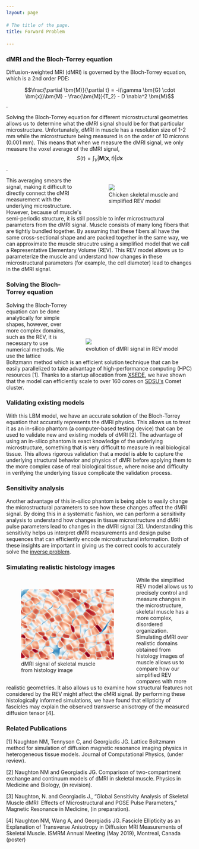 ```yaml
---
layout: page

# The title of the page.
title: Forward Problem

---
```

### dMRI and the Bloch-Torrey equation

Diffusion-weighted MRI (dMRI) is governed by the Bloch-Torrey equation, which is a 2nd order PDE: 

$$\frac{\partial \bm{M}}{\partial t} = -i(\gamma \bm{G} \cdot \bm{x})\bm{M} - \frac{\bm{M}}{T_2} - D \nabla^2 \bm{M}$$ .

Solving the Bloch-Torrey equation for different microstructural geometries allows us to determine what the dMRI signal should be for that particular microstructure. Unfortunately, dMRI in muscle has a resolution size of 1-2 mm while the microstructure being measured is on the order of 10 microns (0.001 mm). This means that when we measure the dMRI signal, we only measure the voxel average of the dMRI signal, $$ S(t) = \int_{V}|\bm{M}(\bm{x},t)|d\bm{x}$$ .

<figure style="float: right; padding-left:20px; padding-top:5px;">
<img src="/assets/img/REV.png"  width="350">     
<figcaption>Chicken skeletal muscle and <br/> simplified REV model</figcaption>
</figure>

This averaging smears the signal, making it difficult to directly connect the dMRI measurement with the underlying microstructure. However, because of muscle's semi-periodic structure, it is still possible to infer microstructural parameters from the dMRI signal. Muscle consists of many long fibers that are tightly bundled together. By assuming that these fibers all have the same cross-sectional shape and are packed together in the same way, we can approximate the muscle strucutre using a simplified model that we call a Representative Elementary Volume (REV). This REV model allows us to parameterize the muscle and understand how changes in these microstructural parameters (for example, the cell diameter) lead to changes in the dMRI signal.


<figure style="float: right; padding-top:150px;  padding-left:10px;">
<img src="/assets/video/REV-animation.gif"  width="400">     
<figcaption>evolution of dMRI signal in REV model</figcaption>
</figure>

### Solving the Bloch-Torrey equation

Solving the Bloch-Torrey equation can be done analytically for simple shapes, however, over more complex domains, such as the REV, it is necessary to use numerical methods. We use the lattice Boltzmann method which is an efficient solution technique that can be easily parallelized to take advantage of high-performance computing (HPC) resources \[1\]. Thanks to a startup allocation from [XSEDE](https://xsede.org/), we have shown that the model can efficiently scale to over 160 cores on [SDSU's](https://www.sdsc.edu/) Comet cluster. 

### Validating existing models

With this LBM model, we have an accurate solution of the Bloch-Torrey equation that accuratly represents the dMRI physics. This allows us to treat it as an in-silico phantom (a computer-based testing device) that can be used to validate new and existing models of dMRI \[2\]. The advantage of using an in-silico phantom is exact knowledge of the underlying microstructure, something that is very difficult to measure in real biological tissue. This allows rigorous validation that a model is able to capture the underlying structural behavior and physics of dMRI before applying them to the more complex case of real biological tissue, where noise and difficulty in verifying the underlying tissue complicate the validation process.

### Sensitivity analysis

Another advantage of this in-silico phantom is being able to easily change the microstructural parameters to see how these changes affect the dMRI signal. By doing this in a systematic fashion, we can perform a sensitivity analysis to understand how changes in tissue microstructure and dMRI pulse parameters lead to changes in the dMRI signal \[3\]. Understanding this sensitivity helps us interpret dMRI measurements and design pulse sequences that can efficiently encode microstructural information. Both of these insights are important in giving us the correct cools to accurately solve the [inverse problem](/pages/inverse-problem/).


### Simulating realistic histology images

<figure style="float: left; padding-right:20px; padding-top:20px;">
<img src="/assets/img/final_frame_hist.png"  width="250">     
<figcaption>dMRI signal of skeletal muscle <br/> from histology image</figcaption>
</figure>

While the simplified REV model allows us to precisely control and measure changes in the microstructure, skeletal muscle has a more complex, disordered organization. Simulating dMRI over realistic domains obtained from histology images of muscle allows us to compare how our simplified REV compares with more realistic geometries. It also allows us to examine how structural features not considered by the REV might affect the dMRI signal. By performing these histologically informed simulations, we have found that ellipticity of fascicles may explain the observed transverse anisotropy of the measured diffusion tensor \[4\].

### Related Publications

\[1\] Naughton NM, Tennyson C, and Georgiadis JG. Lattice Boltzmann method for simulation of diffusion magnetic resonance imaging physics in heterogeneous tissue models. Journal of Computational Physics, (under review).

\[2\] Naughton NM and Georgiadis JG. Comparison of two-compartment exchange and continuum models of dMRI in skeletal muscle. Physics in Medicine and Biology, (in revision).

\[3\] Naughton, N. and Georgiadis J., “Global Sensitivity Analysis of Skeletal Muscle dMRI: Effects of Microstructural and PGSE Pulse Parameters,” Magnetic Resonance in Medicine, (in preparation).

\[4\] Naughton NM, Wang A, and Georgiadis JG. Fascicle Ellipticity as an Explanation of Transverse Anisotropy in Diffusion MRI Measurements of Skeletal Muscle. ISMRM Annual Meeting (May 2019), Montreal, Canada (poster)
